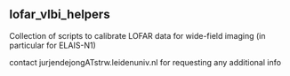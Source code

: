 ## lofar_vlbi_helpers

Collection of scripts to calibrate LOFAR data for wide-field imaging (in particular for ELAIS-N1)

contact jurjendejongATstrw.leidenuniv.nl for requesting any additional info